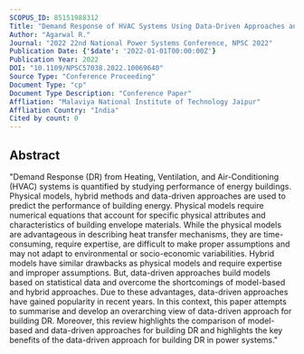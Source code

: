 ```yaml
---
SCOPUS_ID: 85151988312
Title: "Demand Response of HVAC Systems Using Data-Driven Approaches and Modelling Procedure"
Author: "Agarwal R."
Journal: "2022 22nd National Power Systems Conference, NPSC 2022"
Publication Date: {'$date': '2022-01-01T00:00:00Z'}
Publication Year: 2022
DOI: "10.1109/NPSC57038.2022.10069640"
Source Type: "Conference Proceeding"
Document Type: "cp"
Document Type Description: "Conference Paper"
Affliation: "Malaviya National Institute of Technology Jaipur"
Affliation Country: "India"
Cited by count: 0
---
```


## Abstract
"Demand Response (DR) from Heating, Ventilation, and Air-Conditioning (HVAC) systems is quantified by studying performance of energy buildings. Physical models, hybrid methods and data-driven approaches are used to predict the performance of building energy. Physical models require numerical equations that account for specific physical attributes and characteristics of building envelope materials. While the physical models are advantageous in describing heat transfer mechanisms, they are time-consuming, require expertise, are difficult to make proper assumptions and may not adapt to environmental or socio-economic variabilities. Hybrid models have similar drawbacks as physical models and require expertise and improper assumptions. But, data-driven approaches build models based on statistical data and overcome the shortcomings of model-based and hybrid approaches. Due to these advantages, data-driven approaches have gained popularity in recent years. In this context, this paper attempts to summarise and develop an overarching view of data-driven approach for building DR. Moreover, this review highlights the comparison of model-based and data-driven approaches for building DR and highlights the key benefits of the data-driven approach for building DR in power systems."
